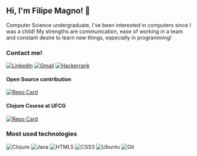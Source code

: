 ## Hi, I'm Filipe Magno! 🧡

Computer Science undergraduate, I've been interested in computers since I was a child! My strengths are communication, ease of working in a team and constant desire to learn new things, especially in programming!

### Contact me!
[![LinkedIn](https://img.shields.io/badge/LinkedIn-240011?style=for-the-badge&logo=linkedin&logoColor=ff8200)](https://www.linkedin.com/in/SEUUSERNAME/)
[![Gmail](https://img.shields.io/badge/Gmail-240011?style=for-the-badge&logo=gmail&logoColor=ff8200)](mailto:SEUGMAIL)
[![Hackerrank](https://img.shields.io/badge/-Hackerrank-240011?style=for-the-badge&logo=HackerRank&logoColor=ff8200)](https://hackerrank.com/profile/@seuusuario)

#### Open Source contribution

[![Repo Card](https://github-readme-stats.vercel.app/api/pin/?username=magnofilipe&repo=Tamburetei&bg_color=240011&border_color=fff&show_icons=true&icon_color=ff8200&title_color=ff8200&text_color=FFF)](https://github.com/magnofilipe/Tamburetei)

#### Clojure Course at UFCG

[![Repo Card](https://github-readme-stats.vercel.app/api/pin/?username=magnofilipe&repo=Curso-de-Clojure-UFCG&bg_color=240011&border_color=fff&show_icons=true&icon_color=ff8200&title_color=ff8200&text_color=FFF)](https://github.com/magnofilipe/Curso-de-Clojure-UFCG)


### Most used technologies

![Clojure](https://img.shields.io/badge/Clojure-%23Clojure.svg?style=for-the-badge&logo=Clojure&logoColor=fff)
![Java](https://img.shields.io/badge/java-%23ED8B00.svg?style=for-the-badge&logo=openjdk&logoColor=white)
![HTML5](https://img.shields.io/badge/HTML5-E34F26?style=for-the-badge&logo=html5&logoColor=white)
![CSS3](https://img.shields.io/badge/CSS3-1572B6?style=for-the-badge&logo=css3&logoColor=white)
![Ubuntu](https://img.shields.io/badge/Ubuntu-35495E?style=for-the-badge&logo=ubuntu&logoColor=2CA5E0)
![Git](https://img.shields.io/badge/GIT-E44C30?style=for-the-badge&logo=git&logoColor=white)

